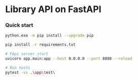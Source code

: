 # Library API on FastAPI

### Quick start

```bash
python.exe -m pip install --upgrade pip
```

```bash
pip install -r requirements.txt
```

```bash
# FApi server start
uvicorn app.main:app --host 0.0.0.0 --port 8080 --reload
```

```bash
# Run tests
pytest -vs .\app\test\
```
